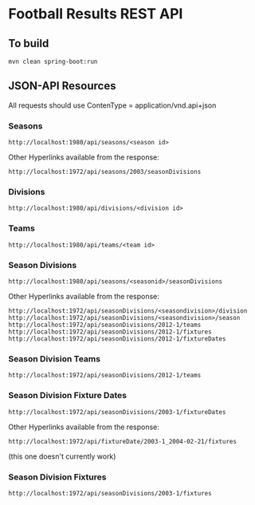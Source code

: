 # Football Results REST API

## To build
```
mvn clean spring-boot:run
```

## JSON-API Resources

All requests should use ContenType = application/vnd.api+json

### Seasons
```
http://localhost:1980/api/seasons/<season id>
```
Other Hyperlinks available from the response:
```
http://localhost:1972/api/seasons/2003/seasonDivisions
```

### Divisions
```
http://localhost:1980/api/divisions/<division id>
```

### Teams
```
http://localhost:1980/api/teams/<team id>
```

### Season Divisions
```
http://localhost:1980/api/seasons/<seasonid>/seasonDivisions
```

Other Hyperlinks available from the response:
```
http://localhost:1972/api/seasonDivisions/<seasondivision>/division
http://localhost:1972/api/seasonDivisions/<seasondivision>/season
http://localhost:1972/api/seasonDivisions/2012-1/teams
http://localhost:1972/api/seasonDivisions/2012-1/fixtures
http://localhost:1972/api/seasonDivisions/2012-1/fixtureDates
```

### Season Division Teams
```
http://localhost:1972/api/seasonDivisions/2012-1/teams
```

### Season Division Fixture Dates
```
http://localhost:1972/api/seasonDivisions/2003-1/fixtureDates
```
Other Hyperlinks available from the response:
```
http://localhost:1972/api/fixtureDate/2003-1_2004-02-21/fixtures
```
(this one doesn't currently work)

### Season Division Fixtures
```
http://localhost:1972/api/seasonDivisions/2003-1/fixtures
```

